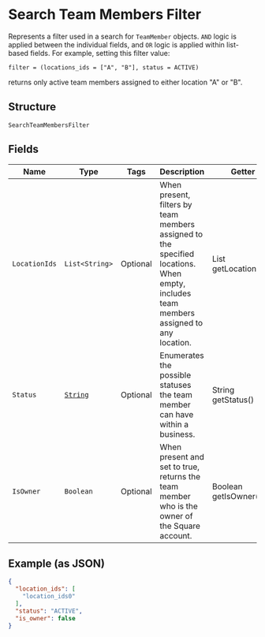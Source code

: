 
# Search Team Members Filter

Represents a filter used in a search for `TeamMember` objects. `AND` logic is applied
between the individual fields, and `OR` logic is applied within list-based fields.
For example, setting this filter value:

```
filter = (locations_ids = ["A", "B"], status = ACTIVE)
```

returns only active team members assigned to either location "A" or "B".

## Structure

`SearchTeamMembersFilter`

## Fields

| Name | Type | Tags | Description | Getter |
|  --- | --- | --- | --- | --- |
| `LocationIds` | `List<String>` | Optional | When present, filters by team members assigned to the specified locations.<br>When empty, includes team members assigned to any location. | List<String> getLocationIds() |
| `Status` | [`String`](/doc/models/team-member-status.md) | Optional | Enumerates the possible statuses the team member can have within a business. | String getStatus() |
| `IsOwner` | `Boolean` | Optional | When present and set to true, returns the team member who is the owner of the Square account. | Boolean getIsOwner() |

## Example (as JSON)

```json
{
  "location_ids": [
    "location_ids0"
  ],
  "status": "ACTIVE",
  "is_owner": false
}
```


